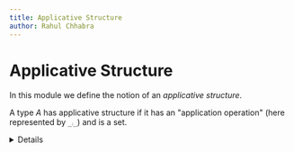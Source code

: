 ```yaml
---
title: Applicative Structure
author: Rahul Chhabra
---
```

# Applicative Structure

In this module we define the notion of an _applicative structure_.

A type $A$ has applicative structure if it has an "application operation" (here represented by `_⨾_`) and is a set.

<details>
```agda
open import Cubical.Core.Everything
open import Cubical.Foundations.Prelude
open import Cubical.Foundations.HLevels
open import Cubical.Relation.Nullary
open import Cubical.Data.Nat
open import Cubical.Data.Nat.Order
open import Cubical.Data.FinData
open import Cubical.Data.Vec
open import Cubical.Data.Empty renaming (elim to ⊥elim)
open import Cubical.Tactics.NatSolver

module Realizability.ApplicativeStructure where

private module _ {ℓ} {A : Type ℓ} where
  -- Taken from Data.Vec.Base from agda-stdlib
  foldlOp : ∀ {ℓ'} (B : ℕ → Type ℓ') → Type _
  foldlOp B = ∀ {n} → B n → A → B (suc n)

  opaque
    foldl : ∀ {ℓ'} {n : ℕ} (B : ℕ → Type ℓ') → foldlOp B → B zero → Vec A n → B n
    foldl {ℓ'} {.zero} B op acc emptyVec = acc
    foldl {ℓ'} {.(suc _)} B op acc (x ∷vec vec) = foldl (λ n → B (suc n)) op (op acc x) vec

  opaque
    reverse : ∀ {n} → Vec A n → Vec A n
    reverse vec = foldl (λ n → Vec A n) (λ acc curr → curr ∷ acc) [] vec

  opaque
    chain : ∀ {n} → Vec A (suc n) → (A → A → A) → A
    chain {n} (x ∷vec vec) op = foldl (λ _ → A) (λ acc curr → op acc curr) x vec
```
</details>

```agda
record ApplicativeStructure {ℓ} (A : Type ℓ) : Type ℓ where
  infixl 20 _⨾_
  field
    isSetA : isSet A
    _⨾_ : A → A → A
```

Since being a set is a property - we will generally not have to think about it too much. Also, since `A` is a set - we can drop the relevance of paths and simply talk about "equality".

We can define the notion of a term over an applicative structure.
```agda
module _ {ℓ} {A : Type ℓ} (as : ApplicativeStructure A) where
  open ApplicativeStructure as
  infix 23 `_
  infixl 22 _̇_
  data Term (n : ℕ) : Type ℓ where
    # : (Vec A n → A) → Term n
    `_ : A → Term n
    _̇_ : Term n → Term n → Term n
```

These terms can be evaluated into $A$ if we can give the values of the free variables.

```agda
  ⟦_⟧ : ∀ {n} → Term n → Vec A n → A
  ⟦_⟧ (` a) subs = a
  ⟦_⟧ {n} (# k) subs = k subs
  ⟦_⟧ (a ̇ b) subs = (⟦ a ⟧ subs) ⨾ (⟦ b ⟧ subs)

  applicationChain : ∀ {n m} → Vec (Term m) (suc n) → Term m
  applicationChain {n} {m} vec = chain vec (λ x y → x ̇ y)

  apply : ∀ {n} → A → Vec A n → A
  apply {n} a vec = chain (a ∷ vec) (λ x y → x ⨾ y)
```

<details>
```agda
  private
    opaque
      unfolding reverse
      unfolding foldl
      unfolding chain
      applyWorks : ∀ K a b → apply K (a ∷ b ∷ []) ≡ K ⨾ a ⨾ b
      applyWorks K a b = refl
```
</details>

On an applicative structure we can define Feferman structure (or SK structure). We call an applicative structure endowed with Feferman structure a **combinatory algebra**.

```agda
  record Feferman : Type ℓ where
    field
      s : A
      k : A
      kab≡a : ∀ a b → k ⨾ a ⨾ b ≡ a
      sabc≡ac_bc : ∀ a b c → s ⨾ a ⨾ b ⨾ c ≡ (a ⨾ c) ⨾ (b ⨾ c)
```

Feferman structure allows us to construct **combinatorial completeness** structure.

Imagine we have a term `t : Term n` (for some `n : ℕ`). We can ask if `A` has a "copy" of `t` so that application would correspond to subsitution. That is, we may ask if we can find an `a : A` such that
`a ⨾ < a¹ ⨾ a² ⨾ .... ⨾ aⁿ >` (here the `< ... >` notation represents a chain of applications) would be equal to `t [a¹ / # 0 , a² / # 1 , .... , aⁿ / # (pred n) ]`. If the applicative structure additionally can be endowed with Feferman structure - then the answer is yes. 

To get to such a term, we first need to define a function that takes `Term (suc n)` to `Term n` by "abstracting" the free variable represented by the index `# 0`.

We will call this `λ*abst` and this will turn out to behave very similar to λ abstraction - and we will also show that it validates a kind of β reduction rule.

```agda
  module ComputationRules (feferman : Feferman) where
    open Feferman feferman
    
    opaque
      λ*abst : ∀ {n} → (e : Term (suc n)) → Term n
      λ*abst {n} (# x) = {!!}
      λ*abst {n} (` x) = {!!}
      λ*abst {n} (e ̇ e₁) = {!!}
```

**Remark** : It is important to note that in general, realizability is developed using **partial combinatory algebras** and **partial applicative structures**. In this case, `λ*abst` is not particularly well-behaved. The β reduction-esque rule we derive also does not behave *completely* like β reduction. See Jonh Longley's PhD thesis "Realizability Toposes and Language Semantics" Theorem 1.1.9.

**Remark** : We declare the definition as `opaque` - this is important. If we let Agda unfold this definition all the way we ocassionally end up with unreadable goals containing a mess of `s` and `k`. 

We define meta-syntactic sugar for some of the more common cases :

```agda
    {-λ* : Term one → A
    λ* t = ⟦ λ*abst t ⟧ []

    λ*2 : Term two → A
    λ*2 t = ⟦ λ*abst (λ*abst t) ⟧ []

    λ*3 : Term three → A
    λ*3 t = ⟦ λ*abst (λ*abst (λ*abst t)) ⟧ []

    λ*4 : Term four → A
    λ*4 t = ⟦ λ*abst (λ*abst (λ*abst (λ*abst t))) ⟧ [] -}
```

We now show that we have a β-reduction-esque operation. We proceed by induction on the structure of the term and the number of free variables.

For the particular combinatory algebra Λ/β (terms of the untyped λ calculus quotiented by β equality) - this β reduction actually coincides with the "actual" β reduction.
TODO : Prove this.

```agda
    {- opaque
      unfolding λ*abst
      βreduction : ∀ {n} → (body : Term (suc n)) → (prim : A) → (subs : Vec A n) → ⟦ λ*abst body ̇ ` prim ⟧ subs ≡ ⟦ body ⟧ (prim ∷ subs)
      βreduction {n} (# zero) prim subs =
        s ⨾ k ⨾ k ⨾ prim
          ≡⟨ sabc≡ac_bc _ _ _ ⟩
        k ⨾ prim ⨾ (k ⨾ prim)
          ≡⟨ kab≡a _ _ ⟩
        prim
          ∎
      βreduction {n} (# (suc x)) prim subs = kab≡a _ _
      βreduction {n} (` x) prim subs = kab≡a _ _
      βreduction {n} (rator ̇ rand) prim subs =
        s ⨾ ⟦ λ*abst rator ⟧ subs ⨾ ⟦ λ*abst rand ⟧ subs ⨾ prim
          ≡⟨ sabc≡ac_bc _ _ _ ⟩
        ⟦ λ*abst rator ⟧ subs ⨾ prim ⨾ (⟦ λ*abst rand ⟧ subs ⨾ prim)
          ≡⟨ cong₂ (λ x y → x ⨾ y) (βreduction rator prim subs) (βreduction rand prim subs) ⟩
        ⟦ rator ⟧ (prim ∷ subs) ⨾ ⟦ rand ⟧ (prim ∷ subs)
          ∎ -}
```

<details>
```agda
    {-λ*chainTerm : ∀ n → Term n → Term zero
    λ*chainTerm zero t = t
    λ*chainTerm (suc n) t = λ*chainTerm n (λ*abst t)

    λ*chain : ∀ {n} → Term n → A
    λ*chain {n} t = ⟦ λ*chainTerm n t ⟧ [] -}
```
</details>

We provide useful reasoning combinators that are useful and frequent.

```agda
    {- opaque
      unfolding reverse
      unfolding foldl
      unfolding chain

      λ*ComputationRule : ∀ (t : Term 1) (a : A) → λ* t ⨾ a ≡ ⟦ t ⟧ (a ∷ [])
      λ*ComputationRule t a =
        ⟦ λ*abst t ⟧ [] ⨾ a
          ≡⟨ βreduction t a [] ⟩
        ⟦ t ⟧ (a ∷ [])
          ∎

      λ*2ComputationRule : ∀ (t : Term 2) (a b : A) → λ*2 t ⨾ a ⨾ b ≡ ⟦ t ⟧ (b ∷ a ∷ [])
      λ*2ComputationRule t a b =
        ⟦ λ*abst (λ*abst t) ⟧ [] ⨾ a ⨾ b
          ≡⟨ refl ⟩
        ⟦ λ*abst (λ*abst t) ⟧ [] ⨾ ⟦ ` a ⟧ [] ⨾ ⟦ ` b ⟧ []
          ≡⟨ refl ⟩
        ⟦ λ*abst (λ*abst t) ̇ ` a ⟧ [] ⨾ ⟦ ` b ⟧ []
          ≡⟨ cong (λ x → x ⨾ b) (βreduction (λ*abst t) a []) ⟩
        ⟦ λ*abst t ⟧ (a ∷ []) ⨾ b
          ≡⟨ βreduction t b (a ∷ []) ⟩
        ⟦ t ⟧ (b ∷ a ∷ [])
          ∎
          
      λ*3ComputationRule : ∀ (t : Term 3) (a b c : A) → λ*3 t ⨾ a ⨾ b ⨾ c ≡ ⟦ t ⟧ (c ∷ b ∷ a ∷ [])
      λ*3ComputationRule t a b c =
        ⟦ λ*abst (λ*abst (λ*abst t)) ⟧ [] ⨾ ⟦ ` a ⟧ [] ⨾ ⟦ ` b ⟧ [] ⨾ ⟦ ` c ⟧ []
          ≡⟨ cong (λ x → x ⨾ b ⨾ c) (βreduction (λ*abst (λ*abst t)) a []) ⟩
        ⟦ λ*abst (λ*abst t) ⟧ (a ∷ []) ⨾ ⟦ ` b ⟧ (a ∷ []) ⨾ ⟦ ` c ⟧ (a ∷ [])
          ≡⟨ cong (λ x → x ⨾ c) (βreduction (λ*abst t) b (a ∷ [])) ⟩
        ⟦ λ*abst t ⟧ (b ∷ a ∷ []) ⨾ ⟦ ` c ⟧ (b ∷ a ∷ [])
          ≡⟨ βreduction t c (b ∷ a ∷ []) ⟩
        ⟦ t ⟧ (c ∷ b ∷ a ∷ [])
          ∎

      λ*4ComputationRule : ∀ (t : Term 4) (a b c d : A) → λ*4 t ⨾ a ⨾ b ⨾ c ⨾ d ≡ ⟦ t ⟧ (d ∷ c ∷ b ∷ a ∷ [])
      λ*4ComputationRule t a b c d =
        ⟦ λ*abst (λ*abst (λ*abst (λ*abst t))) ⟧ [] ⨾ ⟦ ` a ⟧ [] ⨾ ⟦ ` b ⟧ [] ⨾ ⟦ ` c ⟧ [] ⨾ ⟦ ` d ⟧ []
          ≡⟨ cong (λ x → x ⨾ b ⨾ c ⨾ d) (βreduction (λ*abst (λ*abst (λ*abst t))) a []) ⟩
        ⟦ λ*abst (λ*abst (λ*abst t)) ⟧ (a ∷ []) ⨾ ⟦ ` b ⟧ (a ∷ []) ⨾ ⟦ ` c ⟧ (a ∷ []) ⨾ ⟦ ` d ⟧ (a ∷ [])
          ≡⟨ cong (λ x → x ⨾ c ⨾ d) (βreduction (λ*abst (λ*abst t)) b (a ∷ [])) ⟩
        ⟦ λ*abst (λ*abst t) ⟧ (b ∷ a ∷ []) ⨾ ⟦ ` c ⟧ (b ∷ a ∷ []) ⨾ ⟦ ` d ⟧ (b ∷ a ∷ [])
          ≡⟨ cong (λ x → x ⨾ d) (βreduction (λ*abst t) c (b ∷ a ∷ [])) ⟩
        ⟦ λ*abst t ⟧ (c ∷ b ∷ a ∷ []) ⨾ ⟦ ` d ⟧ (c ∷ b ∷ a ∷ [])
          ≡⟨ βreduction t d (c ∷ b ∷ a ∷ []) ⟩
        ⟦ t ⟧ (d ∷ c ∷ b ∷ a ∷ [])
          ∎ -}
```
